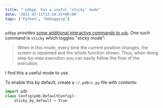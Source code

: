 ```yaml
---
title: "`pdbpp` has a useful 'sticky' mode"
date: "2021-03-11T13:34:25+00:00"
tags: ["Python", "Debugging"]
---
```


`pdbpp` provides [some additional interactive commands to
`pdb`](https://github.com/pdbpp/pdbpp#new-interactive-commands). One such
command is `sticky` which toggles "sticky mode":

> When in this mode, every time the current position changes, the screen is
> repainted and the whole function shown. Thus, when doing step-by-step
> execution you can easily follow the flow of the execution.

I find this a useful mode to use.

To enable this by default, create a `~/.pdbrc.py` file with contents:

```py
import pdb
class Config(pdb.DefaultConfig):
    sticky_by_default = True
```

